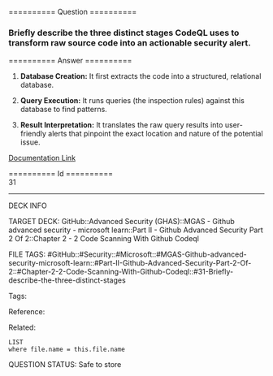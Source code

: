 ========== Question ==========  

### Briefly describe the three distinct stages CodeQL uses to transform raw source code into an actionable security alert.  

========== Answer ==========  

1. **Database Creation:** It first extracts the code into a structured, relational database.

2. **Query Execution:** It runs queries (the inspection rules) against this database to find patterns.

3. **Result Interpretation:** It translates the raw query results into user-friendly alerts that pinpoint the exact location and nature of the potential issue.

[Documentation Link](https://learn.microsoft.com/en-us/training/modules/code-scanning-with-github-codeql/3-how-does-codeql-analyze-code)

========== Id ==========  
31

---

DECK INFO

TARGET DECK: GitHub::Advanced Security (GHAS)::MGAS - Github advanced security - microsoft learn::Part II - Github Advanced Security Part 2 Of 2::Chapter 2 - 2 Code Scanning With Github Codeql

FILE TAGS: #GitHub::#Security::#Microsoft::#MGAS-Github-advanced-security-microsoft-learn::#Part-II-Github-Advanced-Security-Part-2-Of-2::#Chapter-2-2-Code-Scanning-With-Github-Codeql::#31-Briefly-describe-the-three-distinct-stages

Tags:

Reference:

Related:

```dataview
LIST
where file.name = this.file.name
```

QUESTION STATUS: Safe to store
